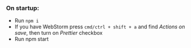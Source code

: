 ### On startup:

* Run ```npm i```
* If you have WebStorm press ```cmd/ctrl + shift + a``` and find *Actions on save*, then turn on *Prettier* checkbox
* Run npm start
